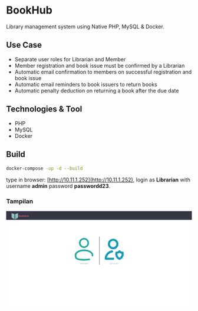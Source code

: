 # BookHub

Library management system using Native PHP, MySQL & Docker.

## Use Case

- Separate user roles for Librarian and Member
- Member registration and book issue must be confirmed by a Librarian
- Automatic email confirmation to members on successful registration and book issue
- Automatic email reminders to book issuers to return books
- Automatic penalty deduction on returning a book after the due date

## Technologies & Tool

- PHP
- MySQL
- Docker

## Build

```bash
docker-compose -up -d --build
```

type in browser: [http://10.11.1.252](http://10.11.1.252), login as **Librarian** with username **admin** password **passwordd23**.

### Tampilan

![Home Page](assets/homepage.png)